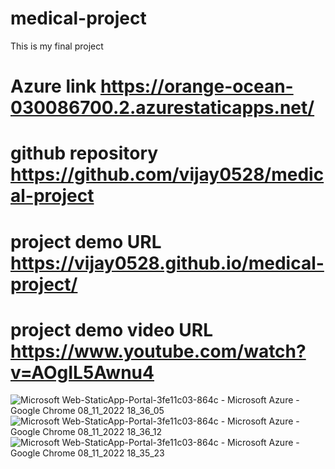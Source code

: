 # medical-project
This is my final project 
# Azure link https://orange-ocean-030086700.2.azurestaticapps.net/
# github repository https://github.com/vijay0528/medical-project
# project demo URL https://vijay0528.github.io/medical-project/
# project demo video URL https://www.youtube.com/watch?v=AOgIL5Awnu4
![Microsoft Web-StaticApp-Portal-3fe11c03-864c - Microsoft Azure - Google Chrome 08_11_2022 18_36_05](https://user-images.githubusercontent.com/113996661/200573466-fafa6cd7-80e4-4e9a-bcb1-63a48b496c92.png)
![Microsoft Web-StaticApp-Portal-3fe11c03-864c - Microsoft Azure - Google Chrome 08_11_2022 18_36_12](https://user-images.githubusercontent.com/113996661/200573474-474224a1-17c3-4cc3-b18b-8bb084530390.png)
![Microsoft Web-StaticApp-Portal-3fe11c03-864c - Microsoft Azure - Google Chrome 08_11_2022 18_35_23](https://user-images.githubusercontent.com/113996661/200573476-cfb9b9d8-65c7-47b5-8c90-773411c05318.png)
